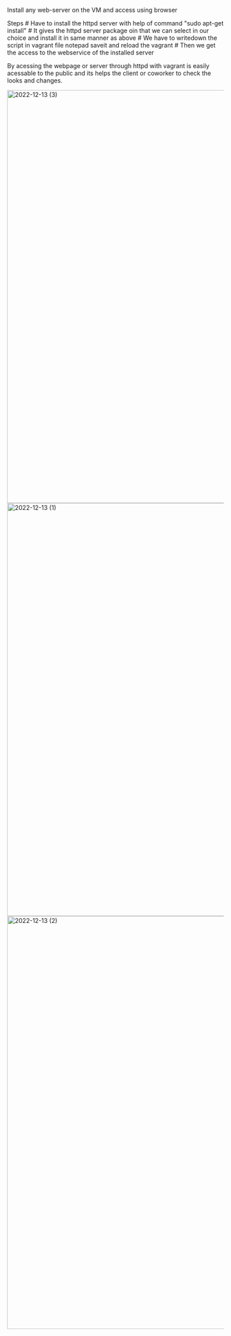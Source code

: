 Install any web-server on the VM and access using browser

Steps
    # Have to install the httpd server with help of command "sudo apt-get install"
    # It gives the httpd server package oin that we can select in our choice and install it in same manner as above 
    # We have to writedown the script in vagrant file notepad saveit and reload the vagrant 
    # Then we get the access to the webservice of the installed server

By acessing the webpage or server through httpd with vagrant is easily acessable to the public and its helps the client or coworker to check the looks 
and changes.

<img width="960" alt="2022-12-13 (3)" src="https://user-images.githubusercontent.com/118107382/207326059-fb7bf90f-4a4f-4a91-b5bd-6eb879b21e1a.png">
<img width="960" alt="2022-12-13 (1)" src="https://user-images.githubusercontent.com/118107382/207326091-f5b21934-62fc-469a-af6c-ea907e0951e0.png">
<img width="960" alt="2022-12-13 (2)" src="https://user-images.githubusercontent.com/118107382/207326106-b13d014c-d240-4909-9a08-6eefc337e043.png">



